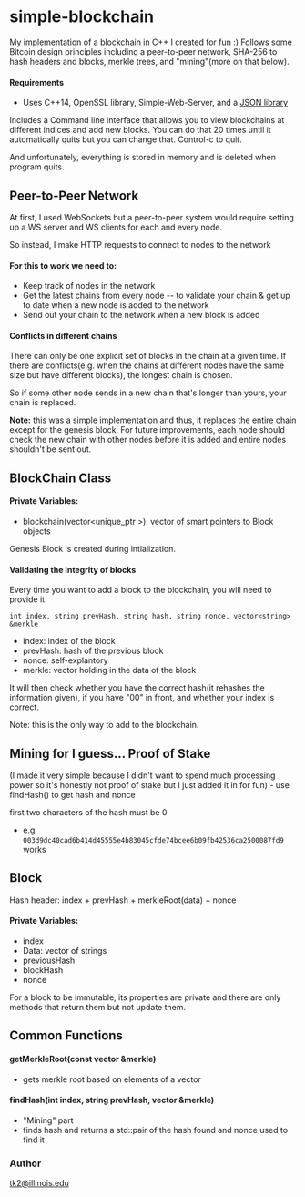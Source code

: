 # simple-blockchain
My implementation of a blockchain in C++ I created for fun :)
Follows some Bitcoin design principles including a peer-to-peer network, SHA-256 to hash headers and blocks, merkle trees, and "mining"(more on that below). 
#### Requirements
- Uses C++14, OpenSSL library, Simple-Web-Server, and a [JSON library](https://github.com/nlohmann/json)

Includes a Command line interface that allows you to view blockchains at different indices and add new blocks. You 
can do that 20 times until it automatically quits but you can change that. Control-c to quit. 

And unfortunately, everything is stored in memory and is deleted when program quits.

## Peer-to-Peer Network
At first, I used WebSockets but a peer-to-peer system would require setting up a WS server and WS clients for each and every node. 

So instead, I make HTTP requests to connect to nodes to the network
#### For this to work we need to: 
- Keep track of nodes in the network
- Get the latest chains from every node -- to validate your chain & get up to date when a new node is added to the network
- Send out your chain to the network when a new block is added

#### Conflicts in different chains 
There can only be one explicit set of blocks in the chain at a given time. If there are conflicts(e.g. when the chains at different nodes have the same size but have different blocks), the longest chain is chosen. 

So if some other node sends in a new chain that's longer than yours, your chain is replaced.

**Note:** this was a simple implementation and thus, it replaces the entire chain except for the genesis block. For future improvements, each node should check the new chain with other nodes before it is added and entire nodes shouldn't be sent out. 

## BlockChain Class
#### Private Variables: 
- blockchain(vector<unique_ptr<Block> >): vector of smart pointers to Block objects

Genesis Block is created during intialization.
#### Validating the integrity of blocks
Every time you want to add a block to the blockchain, you will need to provide it: 

`int index, string prevHash, string hash, string nonce, vector<string> &merkle`
- index: index of the block
- prevHash: hash of the previous block
- nonce: self-explantory
- merkle: vector holding in the data of the block

It will then check whether you have the correct hash(it rehashes the information given), if you have "00" in front, and whether your index is correct.

Note: this is the only way to add to the blockchain.

## Mining for I guess... Proof of Stake
(I made it very simple because I didn't want to spend much processing power so it's honestly not proof of stake but I just added it in for fun) - use findHash() to get hash and nonce

first two characters of the hash must be 0
- e.g. `003d9dc40cad6b414d45555e4b83045cfde74bcee6b09fb42536ca2500087fd9` works 

## Block 
Hash header: index + prevHash + merkleRoot(data) + nonce

#### Private Variables:
- index
- Data: vector of strings
- previousHash
- blockHash
- nonce

For a block to be immutable, its properties are private and there are only methods that return them but not update them. 

## Common Functions
#### getMerkleRoot(const vector<string> &merkle)
  - gets merkle root based on elements of a vector
#### findHash(int index, string prevHash, vector<string> &merkle)
  - "Mining" part 
  - finds hash and returns a std::pair of the hash found and nonce used to find it 




### Author
tk2@illinois.edu
